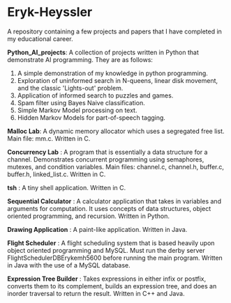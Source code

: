 # Eryk-Heyssler
A repository containing a few projects and papers that I have completed in my educational career.

**Python_AI_projects**: A collection of projects written in Python that demonstrate AI programming. They are as follows:
  1) A simple demonstration of my knowledge in python programming.
  2) Exploration of uninformed search in N-queens, linear disk movement, and the classic 'Lights-out' problem.
  3) Application of informed search to puzzles and games.
  4) Spam filter using Bayes Naive classification.
  5) Simple Markov Model processing on text.
  6) Hidden Markov Models for part-of-speech tagging.

**Malloc Lab**: A dynamic memory allocator which uses a segregated free list. Main file: mm.c. Written in C.

**Concurrency Lab** : A program that is essentially a data structure for a channel. Demonstrates concurrent programming using semaphores, mutexes, and condition variables. Main files: channel.c, channel.h, buffer.c, buffer.h, linked_list.c. Written in C.

**tsh** : A tiny shell application. Written in C.

**Sequential Calculator** : A calculator application that takes in variables and arguments for computation. It uses concepts of data structures, object oriented programming, and recursion. Written in Python.

**Drawing Application** : A paint-like application. Written in Java.

**Flight Scheduler** : A flight scheduling system that is based heavily upon object oriented programming and MySQL. Must run the derby server FlightSchedulerDBErykemh5600 before running the main program. Written in Java with the use of a MySQL database.

**Expression Tree Builder** : Takes expressions in either infix or postfix, converts them to its complement, builds an expression tree, and does an inorder traversal to return the result. Written in C++ and Java.
